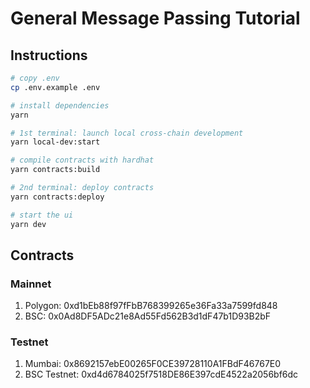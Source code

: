 # General Message Passing Tutorial

## Instructions

```sh
# copy .env
cp .env.example .env

# install dependencies
yarn

# 1st terminal: launch local cross-chain development
yarn local-dev:start

# compile contracts with hardhat
yarn contracts:build

# 2nd terminal: deploy contracts
yarn contracts:deploy

# start the ui
yarn dev
```

## Contracts

### Mainnet

1. Polygon: 0xd1bEb88f97fFbB768399265e36Fa33a7599fd848
2. BSC: 0x0Ad8DF5ADc21e8Ad55Fd562B3d1dF47b1D93B2bF

### Testnet

1. Mumbai: 0x8692157ebE00265F0CE39728110A1FBdF46767E0
2. BSC Testnet: 0xd4d6784025f7518DE86E397cdE4522a2056bf6dc
